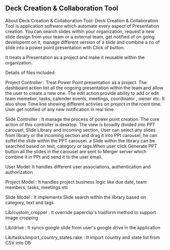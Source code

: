 ## Deck Creation & Collaboration Tool


About Deck Creation & Collaboration Tool: Deck Creation & Collaboration Tool is application software which automate every aspect of Presentation creation.
You can search slides within your organization, request a new slide design from your team or a external team,
get notified of on going developemt on it, manage different version of a slide and combine a no of slide into
a power point presentation with Click of button.

It treats a Presentation as a project and make it reusable within the organization.

Details of files included:

Project Controller : Treat Power Point presentation as a project. The dashboard action list all the ongoing presentation within
                     the team and allow the user to create a new one. The edit action provide ability to add or edit team memeber,
                     tasks, calender events, meetings, coordinator , owner etc. It also show Time line showing different activiies
                     on project in the rcent time. User get notified of any new notification in real time.
                     
Slide Controller : It manage the process of power point creation. The core action of this controller is desktop. The view is
                   broadly divided into PPT carousel, Slide Library and incoming section, User can select any slides from 
                   library or the incoming section and drag it into PPt carousel, he can suffel the slide within the PPT carousel.
                   a Slide within the library can be searched based on text, category or tags.When user click Generate PPT button
                   all the slides in the carousel are sent to Merger server which combine it in PPt and send it to the user email.
                   
User Model: It handles different user associations, authentication and authorization

Project Model : It handles project business logic like due date, team members, tasks, meetings etc

Slide Model : It implements Slide search within the library based on category, text and tags

Lib/custom_cropper : It override paperclip's trasform method to support image cropping

Lib/drive : It syncs google slide from user's google drive in the application

Lib/tasks/import_country_states.rake : It import country and state list from CSV into DB
